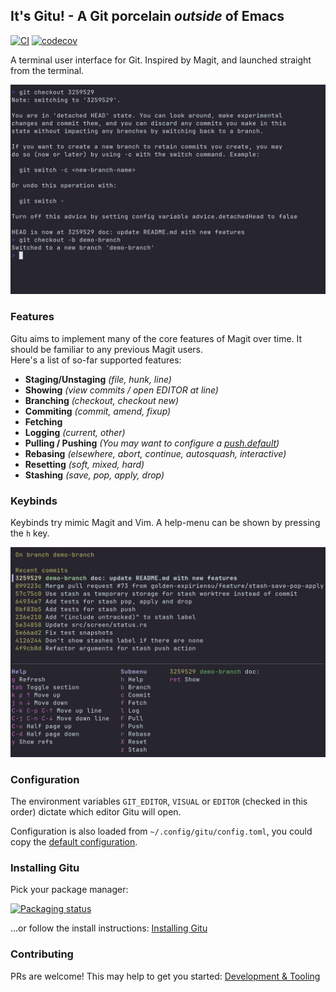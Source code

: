 ## It's Gitu! - A Git porcelain *outside* of Emacs
[![CI](https://github.com/altsem/gitu/actions/workflows/ci.yml/badge.svg)](https://github.com/altsem/gitu/actions/workflows/ci.yml)
[![codecov](https://codecov.io/gh/altsem/gitu/graph/badge.svg?token=5YWPU7GWFW)](https://codecov.io/gh/altsem/gitu)

A terminal user interface for Git. Inspired by Magit, and launched straight from the terminal.

<img style="width: 720px" src="vhs/rec.gif"/>

### Features
Gitu aims to implement many of the core features of Magit over time.
It should be familiar to any previous Magit users.\
Here's a list of so-far supported features:
- **Staging/Unstaging** _(file, hunk, line)_ 
- **Showing** _(view commits / open EDITOR at line)_
- **Branching** _(checkout, checkout new)_
- **Commiting** _(commit, amend, fixup)_
- **Fetching**
- **Logging** _(current, other)_
- **Pulling / Pushing** _(You may want to configure a [push.default](https://git-scm.com/docs/git-config/#Documentation/git-config.txt-pushdefault))_
- **Rebasing** _(elsewhere, abort, continue, autosquash, interactive)_
- **Resetting** _(soft, mixed, hard)_
- **Stashing** _(save, pop, apply, drop)_

### Keybinds
Keybinds try mimic Magit and Vim.
A help-menu can be shown by pressing the `h` key.

<img style="width: 720px" src="vhs/help.png"/>

### Configuration
The environment variables `GIT_EDITOR`, `VISUAL` or `EDITOR` (checked in this order) dictate which editor Gitu will open.

Configuration is also loaded from `~/.config/gitu/config.toml`,
you could copy the [default configuration](src/default_config.toml).
### Installing Gitu
Pick your package manager:

[![Packaging status](https://repology.org/badge/vertical-allrepos/gitu.svg)](https://repology.org/project/gitu/versions)

...or follow the install instructions: [Installing Gitu](docs/installing.md)

### Contributing
PRs are welcome!
This may help to get you started: [Development & Tooling](docs/dev-tooling.md)

